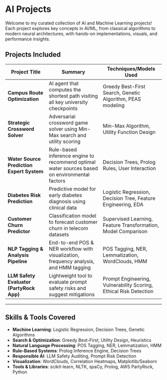 # AI Projects


Welcome to my curated collection of AI and Machine Learning projects! Each project explores key concepts in AI/ML, from classical algorithms to modern neural architectures, with hands-on implementations, visuals, and performance insights.


##  Projects Included

| Project Title | Summary | Techniques/Models Used |
|---------------|---------|------------------------|
| **Campus Route Optimization** | AI agent that computes the shortest path visiting all key university checkpoints | Greedy Best-First Search, Genetic Algorithm, PEAS modeling |
| **Strategic Crossword Solver** | Adversarial crossword game solver using Min-Max search and utility scoring | Min-Max Algorithm, Utility Function Design |
| **Water Source Prediction Expert System** | Rule-based inference engine to recommend optimal water sources based on environmental factors | Decision Trees, Prolog Rules, User Interaction |
| **Diabetes Risk Prediction** | Predictive model for early diabetes diagnosis using clinical data | Logistic Regression, Decision Tree, Feature Engineering, EDA |
| **Customer Churn Predictor** | Classification model to forecast customer churn in telecom datasets | Supervised Learning, Feature Transformation, Model Comparison |
| **NLP Tagging & Analysis Pipeline** | End-to-end POS & NER workflow with visualization, frequency analysis, and HMM tagging | POS Tagging, NER, Lemmatization, WordClouds, HMM |
| **LLM Safety Evaluator (PartyRock App)** | Lightweight tool to evaluate prompt safety risks and suggest mitigations | Prompt Engineering, Vulnerability Scoring, Ethical Risk Detection |

---

##  Skills & Tools Covered

- **Machine Learning**: Logistic Regression, Decision Trees, Genetic Algorithms  
- **Search & Optimization**: Greedy Best-First, Utility Design, Heuristics  
- **Natural Language Processing**: POS Tagging, NER, Lemmatization, HMM  
- **Rule-Based Systems**: Prolog Inference Engine, Decision Trees  
- **Responsible AI**: LLM Safety Auditing, Prompt Risk Detection  
- **Visualization**: WordClouds, Correlation Heatmaps, Matplotlib/Seaborn  
- **Tools & Libraries**: scikit-learn, NLTK, spaCy, Prolog, AWS PartyRock, Python  
